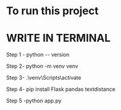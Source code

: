 # To run this project 
# WRITE IN TERMINAL
Step 1 - python -- version

Step 2- python -m venv venv

Step 3-  .\venv\Scripts\activate

Step 4- pip install Flask pandas textdistance

Step 5 -python app.py



  
